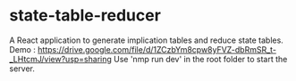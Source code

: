 # state-table-reducer
A React application to generate implication tables and reduce state tables.
Demo : https://drive.google.com/file/d/1ZCzbYm8cpw8yFVZ-dbRmSR_t-_LHtcmJ/view?usp=sharing
Use 'nmp run dev' in the root folder to start the server.
